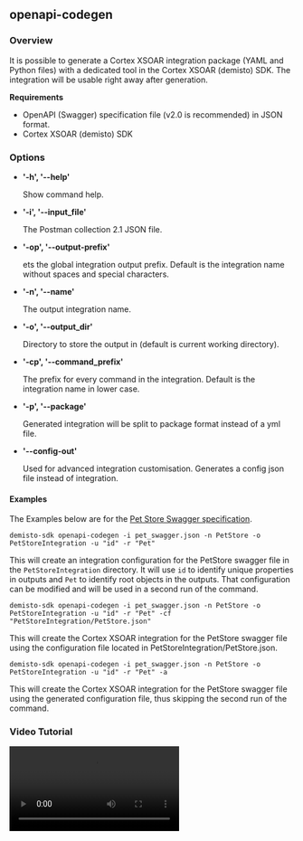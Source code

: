 ## openapi-codegen
### Overview
It is possible to generate a Cortex XSOAR integration package (YAML and Python files) with a dedicated tool in the Cortex XSOAR (demisto) SDK.
The integration will be usable right away after generation.

**Requirements**
* OpenAPI (Swagger) specification file (v2.0 is recommended) in JSON format.
* Cortex XSOAR (demisto) SDK

### Options

* **'-h', '--help'**

    Show command help.

* **'-i', '--input_file'**

    The Postman collection 2.1 JSON file.

* **'-op', '--output-prefix'**

    ets the global integration output prefix. Default is the integration name without spaces and special characters.

* **'-n', '--name'**

    The output integration name.

* **'-o', '--output_dir'**

    Directory to store the output in (default is current working directory).

* **'-cp', '--command_prefix'**

    The prefix for every command in the integration. Default is the integration name in lower case.

* **'-p', '--package'**

    Generated integration will be split to package format instead of a yml file.

* **'--config-out'**

    Used for advanced integration customisation. Generates a config json file instead of integration.

#### Examples
The Examples below are for the [Pet Store Swagger specification](https://petstore.swagger.io/).

```
demisto-sdk openapi-codegen -i pet_swagger.json -n PetStore -o PetStoreIntegration -u "id" -r "Pet"
```

This will create an integration configuration for the PetStore swagger file in the `PetStoreIntegration` directory.
It will use `id` to identify unique properties in outputs and `Pet` to identify root objects in the outputs.
That configuration can be modified and will be used in a second run of the command.

```
demisto-sdk openapi-codegen -i pet_swagger.json -n PetStore -o PetStoreIntegration -u "id" -r "Pet" -cf "PetStoreIntegration/PetStore.json"
```

This will create the Cortex XSOAR integration for the PetStore swagger file using the configuration file located in PetStoreIntegration/PetStore.json.

 ```
demisto-sdk openapi-codegen -i pet_swagger.json -n PetStore -o PetStoreIntegration -u "id" -r "Pet" -a
```

This will create the Cortex XSOAR integration for the PetStore swagger file using the generated configuration file, thus skipping the second run of the command.


### Video Tutorial
<video controls>
    <source src="https://github.com/demisto/content-assets/raw/master/Assets/OpenAPICodegen/openapicodegen.mp4"
            type="video/mp4"/>
    Sorry, your browser doesn't support embedded videos. You can download the video at: https://github.com/demisto/content-assets/raw/master/Assets/OpenAPICodegen/openapicodegen.mp4
</video>
